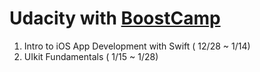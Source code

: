 # Udacity with [BoostCamp](http://boostcamp.connect.or.kr)

1. Intro to iOS App Development with Swift ( 12/28 ~ 1/14)
1. UIkit Fundamentals ( 1/15 ~ 1/28)

